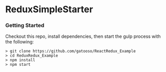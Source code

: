 # ReduxSimpleStarter
### Getting Started
Checkout this repo, install dependencies, then start the gulp process with the following:

```
> git clone https://github.com/gatooso/ReactRedux_Example
> cd ReduxRedux_Example
> npm install
> npm start
```
